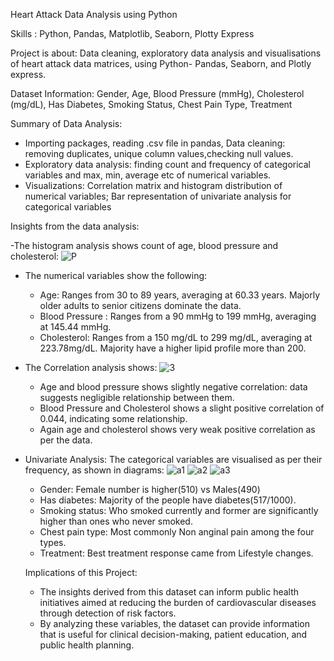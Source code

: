 Heart Attack Data Analysis using Python 

Skills : Python, Pandas, Matplotlib, Seaborn, Plotty Express

Project is about: Data cleaning, exploratory data analysis and visualisations of heart attack data matrices, using Python- Pandas, Seaborn, and Plotly express.

Dataset Information: Gender, Age, Blood Pressure (mmHg), Cholesterol (mg/dL), Has Diabetes, Smoking Status, Chest Pain Type, Treatment

Summary of Data Analysis:

- Importing packages, reading .csv file in pandas, Data cleaning: removing duplicates, unique column values,checking null values.
- Exploratory data analysis: finding count and frequency of categorical variables and max, min, average etc of numerical variables.
- Visualizations: Correlation matrix and histogram distribution of numerical variables; Bar representation of univariate analysis for categorical variables

Insights from the data analysis:

-The histogram analysis shows count of age, blood pressure and cholesterol:
  ![P](https://github.com/user-attachments/assets/e703d188-c1f6-4338-9129-1d8a2631b5a1)

- The numerical variables show the following:
  
     - Age: Ranges from  30 to 89 years, averaging at 60.33 years. Majorly older adults to senior citizens dominate the data.
     - Blood Pressure : Ranges from a 90 mmHg to 199 mmHg, averaging at 145.44 mmHg.
     - Cholesterol: Ranges from a 150 mg/dL to 299 mg/dL, averaging at 223.78mg/dL. Majority have a higher lipid profile more than 200.
        

- The Correlation analysis shows:
  ![3](https://github.com/user-attachments/assets/ff7a267e-40f6-4026-a0b2-512328e6a8b2)

     - Age and blood pressure shows slightly negative correlation: data suggests negligible relationship between them.
     -  Blood Pressure and Cholesterol shows a slight positive correlation of 0.044, indicating some relationship.
     -  Again age and cholesterol shows very weak positive correlation as per the data.

- Univariate Analysis: The categorical variables are visualised as per their frequency, as shown in diagrams: 
  ![a1](https://github.com/user-attachments/assets/1c677b2c-f717-4cca-9572-fe6d6433aa61)
  ![a2](https://github.com/user-attachments/assets/241a012f-c421-401d-b860-9e90fdadde5b)
                    ![a3](https://github.com/user-attachments/assets/3b082d95-d7d9-4627-93dc-db630004f590)

     - Gender: Female number is higher(510) vs Males(490)
     - Has diabetes: Majority of the people have diabetes(517/1000).
     - Smoking status: Who smoked currently and former are significantly higher than ones who never smoked.
     - Chest pain type: Most commonly Non anginal pain among the four types.
     - Treatment: Best treatment response came from Lifestyle changes.
 
  Implications of this Project:

   - The insights derived from this dataset can inform public health initiatives aimed at reducing the burden of cardiovascular diseases through detection of risk factors.
   - By analyzing these variables, the dataset can provide information that is useful for clinical decision-making, patient education, and public health planning.

